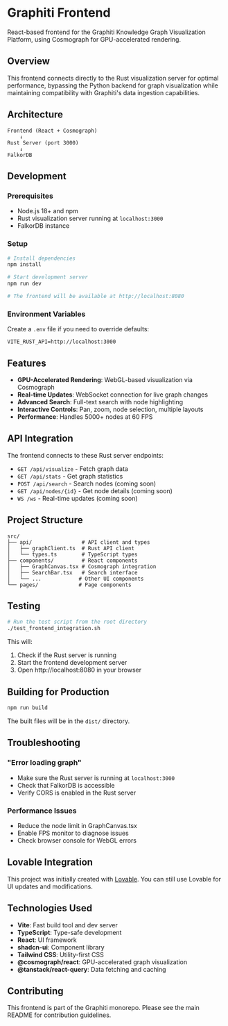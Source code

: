 # Graphiti Frontend

React-based frontend for the Graphiti Knowledge Graph Visualization Platform, using Cosmograph for GPU-accelerated rendering.

## Overview

This frontend connects directly to the Rust visualization server for optimal performance, bypassing the Python backend for graph visualization while maintaining compatibility with Graphiti's data ingestion capabilities.

## Architecture

```
Frontend (React + Cosmograph)
    ↓
Rust Server (port 3000)
    ↓
FalkorDB
```

## Development

### Prerequisites

- Node.js 18+ and npm
- Rust visualization server running at `localhost:3000`
- FalkorDB instance

### Setup

```bash
# Install dependencies
npm install

# Start development server
npm run dev

# The frontend will be available at http://localhost:8080
```

### Environment Variables

Create a `.env` file if you need to override defaults:

```env
VITE_RUST_API=http://localhost:3000
```

## Features

- **GPU-Accelerated Rendering**: WebGL-based visualization via Cosmograph
- **Real-time Updates**: WebSocket connection for live graph changes
- **Advanced Search**: Full-text search with node highlighting
- **Interactive Controls**: Pan, zoom, node selection, multiple layouts
- **Performance**: Handles 5000+ nodes at 60 FPS

## API Integration

The frontend connects to these Rust server endpoints:

- `GET /api/visualize` - Fetch graph data
- `GET /api/stats` - Get graph statistics
- `POST /api/search` - Search nodes (coming soon)
- `GET /api/nodes/{id}` - Get node details (coming soon)
- `WS /ws` - Real-time updates (coming soon)

## Project Structure

```
src/
├── api/                # API client and types
│   ├── graphClient.ts  # Rust API client
│   └── types.ts        # TypeScript types
├── components/         # React components
│   ├── GraphCanvas.tsx # Cosmograph integration
│   ├── SearchBar.tsx   # Search interface
│   └── ...            # Other UI components
└── pages/             # Page components
```

## Testing

```bash
# Run the test script from the root directory
./test_frontend_integration.sh
```

This will:
1. Check if the Rust server is running
2. Start the frontend development server
3. Open http://localhost:8080 in your browser

## Building for Production

```bash
npm run build
```

The built files will be in the `dist/` directory.

## Troubleshooting

### "Error loading graph"
- Make sure the Rust server is running at `localhost:3000`
- Check that FalkorDB is accessible
- Verify CORS is enabled in the Rust server

### Performance Issues
- Reduce the node limit in GraphCanvas.tsx
- Enable FPS monitor to diagnose issues
- Check browser console for WebGL errors

## Lovable Integration

This project was initially created with [Lovable](https://lovable.dev/projects/c9c6eb4c-f69c-417b-bdb7-8ac318654e44). You can still use Lovable for UI updates and modifications.

## Technologies Used

- **Vite**: Fast build tool and dev server
- **TypeScript**: Type-safe development
- **React**: UI framework
- **shadcn-ui**: Component library
- **Tailwind CSS**: Utility-first CSS
- **@cosmograph/react**: GPU-accelerated graph visualization
- **@tanstack/react-query**: Data fetching and caching

## Contributing

This frontend is part of the Graphiti monorepo. Please see the main README for contribution guidelines.